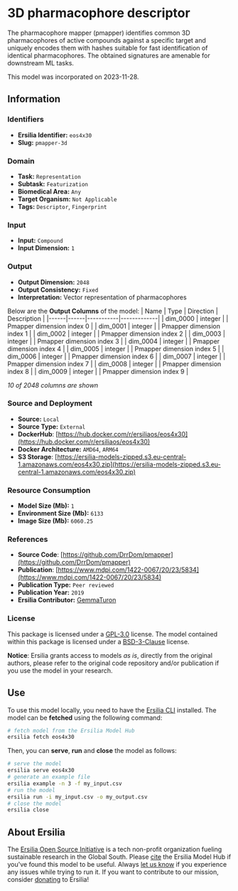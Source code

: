 # 3D pharmacophore descriptor

The pharmacophore mapper (pmapper) identifies common 3D pharmacophores of active compounds against a specific target and uniquely encodes them with hashes suitable for fast identification of identical pharmacophores. The obtained signatures are amenable for downstream ML tasks.

This model was incorporated on 2023-11-28.

## Information
### Identifiers
- **Ersilia Identifier:** `eos4x30`
- **Slug:** `pmapper-3d`

### Domain
- **Task:** `Representation`
- **Subtask:** `Featurization`
- **Biomedical Area:** `Any`
- **Target Organism:** `Not Applicable`
- **Tags:** `Descriptor`, `Fingerprint`

### Input
- **Input:** `Compound`
- **Input Dimension:** `1`

### Output
- **Output Dimension:** `2048`
- **Output Consistency:** `Fixed`
- **Interpretation:** Vector representation of pharmacophores

Below are the **Output Columns** of the model:
| Name | Type | Direction | Description |
|------|------|-----------|-------------|
| dim_0000 | integer |  | Pmapper dimension index 0 |
| dim_0001 | integer |  | Pmapper dimension index 1 |
| dim_0002 | integer |  | Pmapper dimension index 2 |
| dim_0003 | integer |  | Pmapper dimension index 3 |
| dim_0004 | integer |  | Pmapper dimension index 4 |
| dim_0005 | integer |  | Pmapper dimension index 5 |
| dim_0006 | integer |  | Pmapper dimension index 6 |
| dim_0007 | integer |  | Pmapper dimension index 7 |
| dim_0008 | integer |  | Pmapper dimension index 8 |
| dim_0009 | integer |  | Pmapper dimension index 9 |

_10 of 2048 columns are shown_
### Source and Deployment
- **Source:** `Local`
- **Source Type:** `External`
- **DockerHub**: [https://hub.docker.com/r/ersiliaos/eos4x30](https://hub.docker.com/r/ersiliaos/eos4x30)
- **Docker Architecture:** `AMD64`, `ARM64`
- **S3 Storage**: [https://ersilia-models-zipped.s3.eu-central-1.amazonaws.com/eos4x30.zip](https://ersilia-models-zipped.s3.eu-central-1.amazonaws.com/eos4x30.zip)

### Resource Consumption
- **Model Size (Mb):** `1`
- **Environment Size (Mb):** `6133`
- **Image Size (Mb):** `6060.25`


### References
- **Source Code**: [https://github.com/DrrDom/pmapper](https://github.com/DrrDom/pmapper)
- **Publication**: [https://www.mdpi.com/1422-0067/20/23/5834](https://www.mdpi.com/1422-0067/20/23/5834)
- **Publication Type:** `Peer reviewed`
- **Publication Year:** `2019`
- **Ersilia Contributor:** [GemmaTuron](https://github.com/GemmaTuron)

### License
This package is licensed under a [GPL-3.0](https://github.com/ersilia-os/ersilia/blob/master/LICENSE) license. The model contained within this package is licensed under a [BSD-3-Clause](LICENSE) license.

**Notice**: Ersilia grants access to models _as is_, directly from the original authors, please refer to the original code repository and/or publication if you use the model in your research.


## Use
To use this model locally, you need to have the [Ersilia CLI](https://github.com/ersilia-os/ersilia) installed.
The model can be **fetched** using the following command:
```bash
# fetch model from the Ersilia Model Hub
ersilia fetch eos4x30
```
Then, you can **serve**, **run** and **close** the model as follows:
```bash
# serve the model
ersilia serve eos4x30
# generate an example file
ersilia example -n 3 -f my_input.csv
# run the model
ersilia run -i my_input.csv -o my_output.csv
# close the model
ersilia close
```

## About Ersilia
The [Ersilia Open Source Initiative](https://ersilia.io) is a tech non-profit organization fueling sustainable research in the Global South.
Please [cite](https://github.com/ersilia-os/ersilia/blob/master/CITATION.cff) the Ersilia Model Hub if you've found this model to be useful. Always [let us know](https://github.com/ersilia-os/ersilia/issues) if you experience any issues while trying to run it.
If you want to contribute to our mission, consider [donating](https://www.ersilia.io/donate) to Ersilia!
